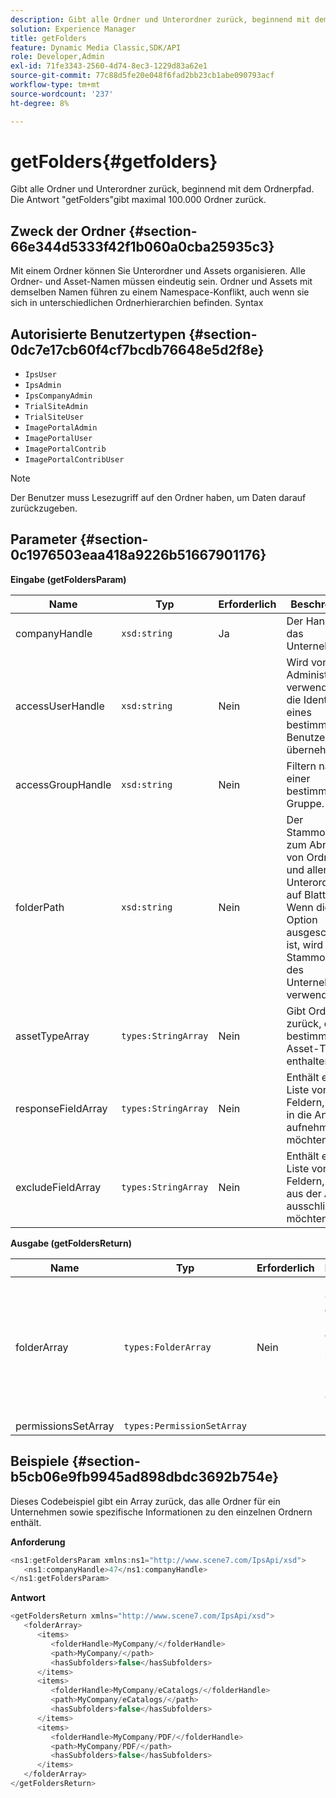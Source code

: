 ```yaml
---
description: Gibt alle Ordner und Unterordner zurück, beginnend mit dem Ordnerpfad. Die Antwort "getFolders"gibt maximal 100.000 Ordner zurück.
solution: Experience Manager
title: getFolders
feature: Dynamic Media Classic,SDK/API
role: Developer,Admin
exl-id: 71fe3343-2560-4d74-8ec3-1229d83a62e1
source-git-commit: 77c88d5fe20e048f6fad2bb23cb1abe090793acf
workflow-type: tm+mt
source-wordcount: '237'
ht-degree: 8%

---
```


# getFolders{#getfolders}

Gibt alle Ordner und Unterordner zurück, beginnend mit dem Ordnerpfad. Die Antwort &quot;getFolders&quot;gibt maximal 100.000 Ordner zurück.

## Zweck der Ordner {#section-66e344d5333f42f1b060a0cba25935c3}

Mit einem Ordner können Sie Unterordner und Assets organisieren. Alle Ordner- und Asset-Namen müssen eindeutig sein. Ordner und Assets mit demselben Namen führen zu einem Namespace-Konflikt, auch wenn sie sich in unterschiedlichen Ordnerhierarchien befinden.
Syntax

## Autorisierte Benutzertypen {#section-0dc7e17cb60f4cf7bcdb76648e5d2f8e}

* `IpsUser`
* `IpsAdmin`
* `IpsCompanyAdmin`
* `TrialSiteAdmin`
* `TrialSiteUser`
* `ImagePortalAdmin`
* `ImagePortalUser`
* `ImagePortalContrib`
* `ImagePortalContribUser`

>[!NOTE]
>
>Der Benutzer muss Lesezugriff auf den Ordner haben, um Daten darauf zurückzugeben.

## Parameter {#section-0c1976503eaa418a9226b51667901176}

**Eingabe (getFoldersParam)**

| Name | Typ | Erforderlich | Beschreibung |
|---|---|---|---|
| companyHandle | `xsd:string` | Ja | Der Handle für das Unternehmen. |
| accessUserHandle | `xsd:string` | Nein | Wird von Administratoren verwendet, um die Identität eines bestimmten Benutzers zu übernehmen. |
| accessGroupHandle | `xsd:string` | Nein | Filtern nach einer bestimmten Gruppe. |
| folderPath | `xsd:string` | Nein | Der Stammordner zum Abrufen von Ordnern und allen Unterordnern auf Blattebene. Wenn diese Option ausgeschlossen ist, wird der Stammordner des Unternehmens verwendet. |
| assetTypeArray | `types:StringArray` | Nein | Gibt Ordner zurück, die nur bestimmte Asset-Typen enthalten. |
| responseFieldArray | `types:StringArray` | Nein | Enthält eine Liste von Feldern, die Sie in die Antwort aufnehmen möchten. |
| excludeFieldArray | `types:StringArray` | Nein | Enthält eine Liste von Feldern, die Sie aus der Antwort ausschließen möchten. |

**Ausgabe (getFoldersReturn)**

| Name | Typ | Erforderlich | Beschreibung |
|---|---|---|---|
| folderArray | `types:FolderArray` | Nein | Ein Array von Ordnern, die den Filterkriterien entsprechen. Die Antwort ist auf maximal 100.000 Ordner beschränkt. |
| permissionsSetArray | `types:PermissionSetArray` |  |  |

## Beispiele {#section-b5cb06e9fb9945ad898dbdc3692b754e}

Dieses Codebeispiel gibt ein Array zurück, das alle Ordner für ein Unternehmen sowie spezifische Informationen zu den einzelnen Ordnern enthält.

**Anforderung**

```java
<ns1:getFoldersParam xmlns:ns1="http://www.scene7.com/IpsApi/xsd">
   <ns1:companyHandle>47</ns1:companyHandle>
</ns1:getFoldersParam>
```

**Antwort**

```java
<getFoldersReturn xmlns="http://www.scene7.com/IpsApi/xsd">
   <folderArray>
      <items>
         <folderHandle>MyCompany/</folderHandle>
         <path>MyCompany/</path>
         <hasSubfolders>false</hasSubfolders>
      </items>
      <items>
         <folderHandle>MyCompany/eCatalogs/</folderHandle>
         <path>MyCompany/eCatalogs/</path>
         <hasSubfolders>false</hasSubfolders>
      </items>
      <items>
         <folderHandle>MyCompany/PDF/</folderHandle>
         <path>MyCompany/PDF/</path>
         <hasSubfolders>false</hasSubfolders>
      </items>
   </folderArray>
</getFoldersReturn>
```
